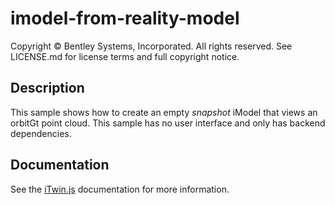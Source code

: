 # imodel-from-reality-model

Copyright © Bentley Systems, Incorporated. All rights reserved. See LICENSE.md for license terms and full copyright notice.

## Description

This sample shows how to create an empty *snapshot* iModel that views an orbitGt point cloud.
This sample has no user interface and only has backend dependencies.

## Documentation

See the [iTwin.js](https://www.itwinjs.org) documentation for more information.
